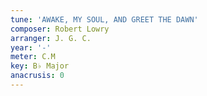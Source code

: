 ```yaml
---
tune: 'AWAKE, MY SOUL, AND GREET THE DAWN'
composer: Robert Lowry
arranger: J. G. C.
year: '-'
meter: C.M
key: B♭ Major
anacrusis: 0
---
```

